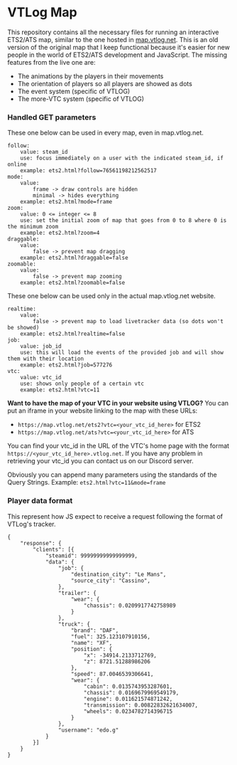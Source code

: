 # VTLog Map
This repository contains all the necessary files for running an interactive ETS2/ATS map, similar to the one hosted in [map.vtlog.net](https://map.vtlog.net).
This is an old version of the original map that I keep functional because it's easier for new people in the world of ETS2/ATS development and JavaScript.
The missing features from the live one are:
 - The animations by the players in their movements
 - The orientation of players so all players are showed as dots
 - The event system (specific of VTLOG)
 - The more-VTC system (specific of VTLOG)

### Handled GET parameters
These one below can be used in every map, even in map.vtlog.net.
```
follow:
    value: steam_id
    use: focus immediately on a user with the indicated steam_id, if online
    example: ets2.html?follow=76561198212562517
mode:
    value: 
        frame -> draw controls are hidden
        minimal -> hides everything
    example: ets2.html?mode=frame
zoom:
    value: 0 <= integer <= 8
    use: set the initial zoom of map that goes from 0 to 8 where 0 is the minimum zoom
    example: ets2.html?zoom=4
draggable:
    value: 
        false -> prevent map dragging
    example: ets2.html?draggable=false
zoomable:
    value:
        false -> prevent map zooming
    example: ets2.html?zoomable=false
```
These one below can be used only in the actual map.vtlog.net website.
```
realtime:
    value:
        false -> prevent map to load livetracker data (so dots won't be showed)
    example: ets2.html?realtime=false
job:
    value: job_id
    use: this will load the events of the provided job and will show them with their location
    example: ets2.html?job=577276
vtc:
    value: vtc_id
    use: shows only people of a certain vtc
    example: ets2.html?vtc=11
```

**Want to have the map of your VTC in your website using VTLOG?**
You can put an iframe in your website linking to the map with these URLs:
 - `https://map.vtlog.net/ets2?vtc=<your_vtc_id_here>` for ETS2
 - `https://map.vtlog.net/ats?vtc=<your_vtc_id_here>` for ATS

You can find your vtc_id in the URL of the VTC's home page with the format `https://<your_vtc_id_here>.vtlog.net`. If you have any problem in retrieving your vtc_id you can contact us on our Discord server.

Obviously you can append many parameters using the standards of the Query Strings. Example: `ets2.html?vtc=11&mode=frame`

### Player data format
This represent how JS expect to receive a request following the format of VTLog's tracker.
```
{
    "response": {
        "clients": [{
            "steamid": 99999999999999999,
            "data": {
                "job": {
                    "destination_city": "Le Mans",
                    "source_city": "Cassino",
                },
                "trailer": {
                    "wear": {
                        "chassis": 0.0209917742758989
                    }
                },
                "truck": {
                    "brand": "DAF",
                    "fuel": 325.123107910156,
                    "name": "XF",
                    "position": {
                        "x": -34914.2133712769,
                        "z": 8721.51288986206
                    },
                    "speed": 87.0046539306641,
                    "wear": {
                        "cabin": 0.0135743953287601,
                        "chassis": 0.0169679969549179,
                        "engine": 0.011621574871242,
                        "transmission": 0.00822832621634007,
                        "wheels": 0.0234782714396715
                    }
                },
                "username": "edo.g"
            }
        }]
    }
}
```


